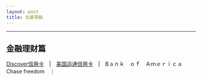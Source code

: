 ```yaml
---
layout: post
title: 北美导航
---
```


---

金融理财篇
-----
[Discover信用卡][1]　|　[美国运通信用卡][2]　|　Bａｎｋ　ｏｆ　Ａｍｅｒｉｃａ
Chase freedom　｜　


  [1]: https://refer.discover.com/s/32o7u
  [2]: http://refer.amex.us/MENGHLOXux?XLINK=MYCP
